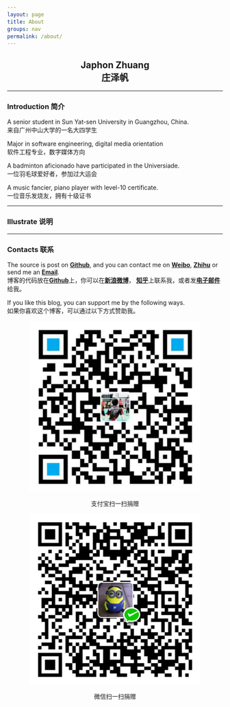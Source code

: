 ```yaml
---
layout: page
title: About
groups: nav
permalink: /about/
---
```


<div class="post_header_blank"></div>

## <center> Japhon Zhuang <br> 庄泽帆 <center>

<div class="post_header_blank"></div>

---

<div class="post_header_blank"></div>

### Introduction 简介

A senior student in Sun Yat-sen University in Guangzhou, China.<br>
<span class="about_zh">来自广州中山大学的一名大四学生</span>

Major in software engineering, digital media orientation<br>
<span class="about_zh">软件工程专业，数字媒体方向</span>

A badminton aficionado have participated in the Universiade.<br>
<span class="about_zh">一位羽毛球爱好者，参加过大运会</span>

A music fancier, piano player with level-10 certificate.<br>
<span class="about_zh">一位音乐发烧友，拥有十级证书</span>

<div class="post_header_blank"></div>

---

<div class="post_header_blank"></div>

### Illustrate 说明



<div class="post_header_blank"></div>

---

<div class="post_header_blank"></div>

### Contacts 联系

The source is post on <a href="https://github.com/Japhon">**Github**</a>, 
and you can contact me on <a href="http://weibo.com/zhuangzefan">**Weibo**</a>, 
 <a href="http://www.zhihu.com/people/zhuang-japhon">**Zhihu**</a> 
 or send me an <a href="mailto:zhuangzefan@foxmail">**Email**</a>.<br>
 <span class="about_zh">
 	博客的代码放在<a href="https://github.com/Japhon">**Github**</a>上，你可以在<a href="http://weibo.com/zhuangzefan">**新浪微博**</a>，
 	<a href="http://www.zhihu.com/people/zhuang-japhon">**知乎**</a>上联系我，或者发<a href="mailto:zhuangzefan@foxmail">**电子邮件**</a>给我。
 </span>

If you like this blog, you can support me by the following ways.<br>
<span class="about_zh">如果你喜欢这个博客，可以通过以下方式赞助我。</span>

<div>
	<center>
		<div class="contain">
			<div class="zhifucode">	
				<img  src="/photo/alibaba.jpg"></img>
				<p>支付宝扫一扫捐赠</p>
			</div>
		</div>
		<div class="contain">
			<div class="zhifucode">
				<img src="/photo/weixinzhifu.jpg"></img>
				<p>微信扫一扫捐赠</p>
			</div>
		</div>
	</center>
</div>

<div class="post_header_blank"></div>